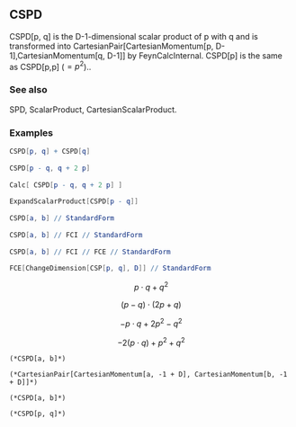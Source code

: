 ##  CSPD 

CSPD[p, q] is the D-1-dimensional scalar product of p with q and is transformed into CartesianPair[CartesianMomentum[p, D-1],CartesianMomentum[q, D-1]] by FeynCalcInternal. CSPD[p] is the same as CSPD[p,p] ($=p^2$)..

###  See also 

SPD, ScalarProduct, CartesianScalarProduct.

###  Examples 

```mathematica
CSPD[p, q] + CSPD[q] 
 
CSPD[p - q, q + 2 p] 
 
Calc[ CSPD[p - q, q + 2 p] ] 
 
ExpandScalarProduct[CSPD[p - q]] 
 
CSPD[a, b] // StandardForm 
 
CSPD[a, b] // FCI // StandardForm 
 
CSPD[a, b] // FCI // FCE // StandardForm 
 
FCE[ChangeDimension[CSP[p, q], D]] // StandardForm
```

$$p\cdot q+q^2$$

$$(p-q)\cdot (2 p+q)$$

$$-p\cdot q+2 p^2-q^2$$

$$-2 (p\cdot q)+p^2+q^2$$

```
(*CSPD[a, b]*)

(*CartesianPair[CartesianMomentum[a, -1 + D], CartesianMomentum[b, -1 + D]]*)

(*CSPD[a, b]*)

(*CSPD[p, q]*)
```
